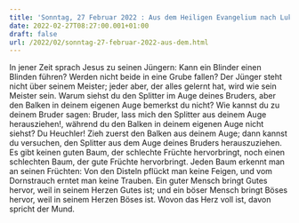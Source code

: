 ```yaml
---
title: 'Sonntag, 27 Februar 2022 : Aus dem Heiligen Evangelium nach Lukas - Lk 6,39-45.'
date: 2022-02-27T08:27:00.001+01:00
draft: false
url: /2022/02/sonntag-27-februar-2022-aus-dem.html
---
```


In jener Zeit sprach Jesus zu seinen Jüngern: Kann ein Blinder einen Blinden führen? Werden nicht beide in eine Grube fallen? Der Jünger steht nicht über seinem Meister; jeder aber, der alles gelernt hat, wird wie sein Meister sein. Warum siehst du den Splitter im Auge deines Bruders, aber den Balken in deinem eigenen Auge bemerkst du nicht? Wie kannst du zu deinem Bruder sagen: Bruder, lass mich den Splitter aus deinem Auge herausziehen!, während du den Balken in deinem eigenen Auge nicht siehst? Du Heuchler! Zieh zuerst den Balken aus deinem Auge; dann kannst du versuchen, den Splitter aus dem Auge deines Bruders herauszuziehen. Es gibt keinen guten Baum, der schlechte Früchte hervorbringt, noch einen schlechten Baum, der gute Früchte hervorbringt. Jeden Baum erkennt man an seinen Früchten: Von den Disteln pflückt man keine Feigen, und vom Dornstrauch erntet man keine Trauben. Ein guter Mensch bringt Gutes hervor, weil in seinem Herzen Gutes ist; und ein böser Mensch bringt Böses hervor, weil in seinem Herzen Böses ist. Wovon das Herz voll ist, davon spricht der Mund.
